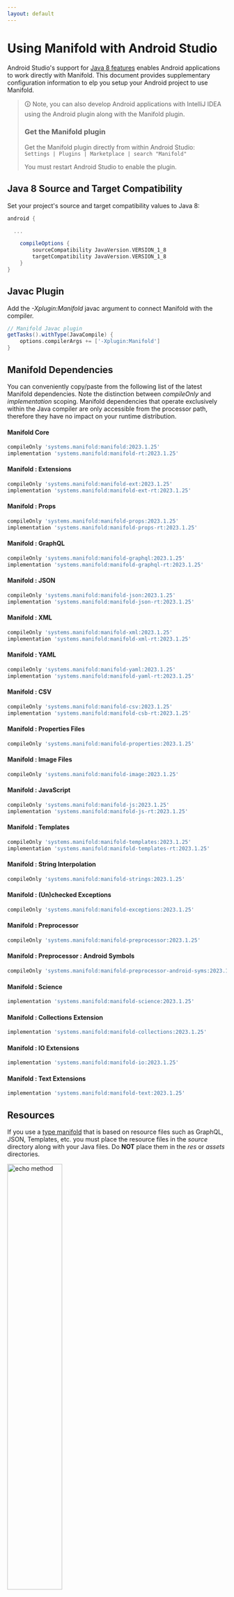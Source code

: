 ```yaml
---
layout: default
---
```


# Using Manifold with Android Studio

Android Studio's support for [Java 8 features](https://developer.android.com/studio/write/java8-support.html) enables
Android applications to work directly with Manifold. This document provides supplementary configuration information to
elp you setup your Android project to use Manifold.

>🛈 Note, you can also develop Android applications with IntelliJ IDEA using the Android plugin along with the Manifold
>plugin. 
>
>### Get the Manifold plugin
>Get the Manifold plugin directly from within Android Studio:
><br>
>`Settings | Plugins | Marketplace | search "Manifold"`
><br>
> 
>You must restart Android Studio to enable the plugin. 
 
## Java 8 Source and Target Compatibility 
Set your project's source and target compatibility values to Java 8:

```groovy
android {

  ...

    compileOptions {
        sourceCompatibility JavaVersion.VERSION_1_8
        targetCompatibility JavaVersion.VERSION_1_8
    }
}
```

## Javac Plugin
Add the *-Xplugin:Manifold* javac argument to connect Manifold with the compiler.

```groovy
// Manifold Javac plugin
getTasks().withType(JavaCompile) {
    options.compilerArgs += ['-Xplugin:Manifold']
}
```    

## Manifold Dependencies
You can conveniently copy/paste from the following list of the latest Manifold dependencies. Note the distinction
between *compileOnly* and *implementation* scoping. Manifold dependencies that operate exclusively within the
Java compiler are only accessible from the processor path, therefore they have no impact on your runtime distribution.

#### Manifold Core
```groovy
compileOnly 'systems.manifold:manifold:2023.1.25'
implementation 'systems.manifold:manifold-rt:2023.1.25'
```
#### Manifold : Extensions
```groovy
compileOnly 'systems.manifold:manifold-ext:2023.1.25'
implementation 'systems.manifold:manifold-ext-rt:2023.1.25'
```
#### Manifold : Props
```groovy
compileOnly 'systems.manifold:manifold-props:2023.1.25'
implementation 'systems.manifold:manifold-props-rt:2023.1.25'
```
#### Manifold : GraphQL
```groovy
compileOnly 'systems.manifold:manifold-graphql:2023.1.25'
implementation 'systems.manifold:manifold-graphql-rt:2023.1.25'
```
#### Manifold : JSON
```groovy
compileOnly 'systems.manifold:manifold-json:2023.1.25'
implementation 'systems.manifold:manifold-json-rt:2023.1.25'
```
#### Manifold : XML
```groovy
compileOnly 'systems.manifold:manifold-xml:2023.1.25'
implementation 'systems.manifold:manifold-xml-rt:2023.1.25'
```
#### Manifold : YAML
```groovy
compileOnly 'systems.manifold:manifold-yaml:2023.1.25'
implementation 'systems.manifold:manifold-yaml-rt:2023.1.25'
```
#### Manifold : CSV
```groovy
compileOnly 'systems.manifold:manifold-csv:2023.1.25'
implementation 'systems.manifold:manifold-csb-rt:2023.1.25'
```
#### Manifold : Properties Files
```groovy
compileOnly 'systems.manifold:manifold-properties:2023.1.25'
```
#### Manifold : Image Files
```groovy
compileOnly 'systems.manifold:manifold-image:2023.1.25'
```
#### Manifold : JavaScript
```groovy
compileOnly 'systems.manifold:manifold-js:2023.1.25'
implementation 'systems.manifold:manifold-js-rt:2023.1.25'
```
#### Manifold : Templates
```groovy
compileOnly 'systems.manifold:manifold-templates:2023.1.25'
implementation 'systems.manifold:manifold-templates-rt:2023.1.25'
```
#### Manifold : String Interpolation
```groovy
compileOnly 'systems.manifold:manifold-strings:2023.1.25'
```
#### Manifold : (Un)checked Exceptions
```groovy
compileOnly 'systems.manifold:manifold-exceptions:2023.1.25'
```
#### Manifold : Preprocessor
```groovy
compileOnly 'systems.manifold:manifold-preprocessor:2023.1.25'
```
#### Manifold : Preprocessor : Android Symbols
```groovy
compileOnly 'systems.manifold:manifold-preprocessor-android-syms:2023.1.25'
```
#### Manifold : Science
```groovy
implementation 'systems.manifold:manifold-science:2023.1.25'
```
#### Manifold : Collections Extension
```groovy
implementation 'systems.manifold:manifold-collections:2023.1.25'
```
#### Manifold : IO Extensions
```groovy
implementation 'systems.manifold:manifold-io:2023.1.25'
```
#### Manifold : Text Extensions
```groovy
implementation 'systems.manifold:manifold-text:2023.1.25'
```

## Resources

If you use a [type manifold](https://github.com/manifold-systems/manifold/tree/master/manifold-core-parent/manifold#the-big-picture)
that is based on resource files such as GraphQL, JSON, Templates, etc. you must place the resource files in the 
*source* directory along with your Java files.  Do **NOT** place them in the *res* or *assets* directories.
 
<p><img src="http://manifold.systems/images/android_resources.png" alt="echo method" width="50%" height="50%"/></p> 

## Preprocessor and build variant symbols

If you use the [preprocessor](https://github.com/manifold-systems/manifold/tree/master/manifold-deps-parent/manifold-preprocessor),
you can directly reference Android build variant symbols with the [manifold-preprocessor-android-syms](https://github.com/manifold-systems/manifold/tree/master/manifold-deps-parent/manifold-preprocessor-android-syms)
dependency.
```java
#if FLAVOR == "paid"
  @Override
  public void specialMethod(Foo foo) {
  ...
  }
#endif
```
build.gradle
```groovy
dependencies {
    ...
    compileOnly 'systems.manifold:manifold-preprocessor:2023.1.25'
    compileOnly 'systems.manifold:manifold-preprocessor-android-syms:2023.1.25'
}
```